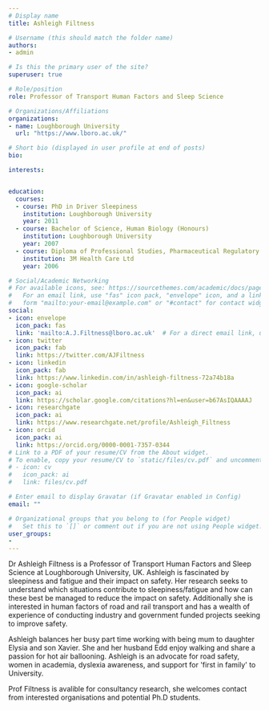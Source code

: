```yaml
---
# Display name
title: Ashleigh Filtness

# Username (this should match the folder name)
authors:
- admin

# Is this the primary user of the site?
superuser: true

# Role/position
role: Professor of Transport Human Factors and Sleep Science

# Organizations/Affiliations
organizations:
- name: Loughborough University
  url: "https://www.lboro.ac.uk/"

# Short bio (displayed in user profile at end of posts)
bio:  

interests:


education:
  courses:
  - course: PhD in Driver Sleepiness
    institution: Loughborough University
    year: 2011
  - course: Bachelor of Science, Human Biology (Honours) 
    institution: Loughborough University
    year: 2007
  - course: Diploma of Professional Studies, Pharmaceutical Regulatory Affairs 
    institution: 3M Health Care Ltd
    year: 2006

# Social/Academic Networking
# For available icons, see: https://sourcethemes.com/academic/docs/page-builder/#icons
#   For an email link, use "fas" icon pack, "envelope" icon, and a link in the
#   form "mailto:your-email@example.com" or "#contact" for contact widget.
social:
- icon: envelope
  icon_pack: fas
  link: 'mailto:A.J.Filtness@lboro.ac.uk'  # For a direct email link, use "mailto:test@example.org".
- icon: twitter
  icon_pack: fab
  link: https://twitter.com/AJFiltness 
- icon: linkedin
  icon_pack: fab
  link: https://www.linkedin.com/in/ashleigh-filtness-72a74b18a 
- icon: google-scholar
  icon_pack: ai
  link: https://scholar.google.com/citations?hl=en&user=b67AsIQAAAAJ 
- icon: researchgate
  icon_pack: ai
  link: https://www.researchgate.net/profile/Ashleigh_Filtness
- icon: orcid
  icon_pack: ai
  link: https://orcid.org/0000-0001-7357-0344
# Link to a PDF of your resume/CV from the About widget.
# To enable, copy your resume/CV to `static/files/cv.pdf` and uncomment the lines below.
# - icon: cv
#   icon_pack: ai
#   link: files/cv.pdf

# Enter email to display Gravatar (if Gravatar enabled in Config)
email: ""

# Organizational groups that you belong to (for People widget)
#   Set this to `[]` or comment out if you are not using People widget.
user_groups:
-
---
```


Dr Ashleigh Filtness is a Professor of Transport Human Factors and Sleep Science at Loughborough University, UK. Ashleigh is fascinated by sleepiness and fatigue and their impact on safety. Her research seeks to understand which situations contribute to sleepiness/fatigue and how can these best be managed to reduce the impact on safety. Additionally she is interested in human factors of road and rail transport and has a wealth of experience of conducting industry and government funded projects seeking to improve safety. 

Ashleigh balances her busy part time working with being mum to daughter Elysia and son Xavier. She and her husband Edd enjoy walking and share a passion for hot air ballooning. Ashleigh is an advocate for road safety, women in academia, dyslexia awareness, and support for 'first in family' to University. 

Prof Filtness is avalible for consultancy research, she welcomes contact from interested organisations and potential Ph.D students. 


